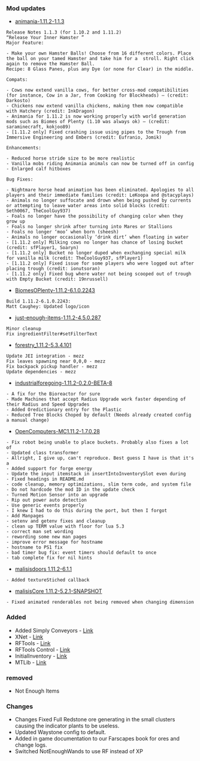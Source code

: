 ### Mod updates

- [animania-1.11.2-1.1.3](https://minecraft.curseforge.com/projects/animania/files/2430393)

```
Release Notes 1.1.3 (for 1.10.2 and 1.11.2)
“Release Your Inner Hamster ”
Major Feature:

- Make your own Hamster Balls! Choose from 16 different colors. Place the ball on your tamed Hamster and take him for a  stroll. Right click again to remove the Hamster Ball.
Recipe: 8 Glass Panes, plus any Dye (or none for Clear) in the middle.

Compats:

- Cows now extend vanilla cows, for better cross-mod compatibilities (for instance, Cow in a Jar, from Cooking for Blockheads) – (credit: Darkosto)
- Chickens now extend vanilla chickens, making them now compatible with Hatchery (credit: InkDragon)
- Animania for 1.11.2 is now working properly with world generation mods such as Biomes of Plenty (1.10 was always ok) – (credit: saraminecraft, kokjoo89)
- [1.11.2 only] Fixed crashing issue using pipes to the Trough from Immersive Engineering and Embers (credit: Eufranio, Jomik)

Enhancements:

- Reduced horse stride size to be more realistic
- Vanilla mobs riding Animania animals can now be turned off in config
- Enlarged calf hitboxes

Bug Fixes:

- Nightmare horse head animation has been eliminated. Apologies to all players and their immediate families (credit: LeKoopa and @stacyplays)
- Animals no longer suffocate and drown when being pushed by currents or attempting to leave water areas into solid blocks (credit: Seth0067, TheCoolGuy937)
- Foals no longer have the possibility of changing color when they grow up
- Foals no longer shrink after turning into Mares or Stallions
- Foals no longer ‘moo’ when born (sheesh)
- Animals no longer occasionally ‘drink dirt’ when floating in water
- [1.11.2 only] Milking cows no longer has chance of losing bucket (credit: sfPlayer1, Soaryn)
- [1.11.2 only] Bucket no longer duped when exchanging special milk for vanilla milk (credit: TheCoolGuy937, sfPlayer1)
- [1.11.2 only] Fixed issue for some players who were logged out after placing trough (credit: ionutsoran)
- [1.11.2 only] Fixed bug where water not being scooped out of trough with Empty Bucket (credit: 19nrussell)
```

- [BiomesOPlenty-1.11.2-6.1.0.2243](https://minecraft.curseforge.com/projects/biomes-o-plenty/files/2430444)
```
Build 1.11.2-6.1.0.2243:
Matt Caughey: Updated logo/icon
```

- [just-enough-items-1.11.2-4.5.0.287](https://minecraft.curseforge.com/projects/just-enough-items-jei/files/2430470)
```
Minor cleanup
Fix ingredientFilter#setFilterText
```
- [forestry_1.11.2-5.3.4.101](https://minecraft.curseforge.com/projects/forestry/files/2430469)
```
Update JEI integration - mezz
Fix leaves spawning near 0,0,0 - mezz
Fix backpack pickup handler - mezz
Update dependencies - mezz
```

- [industrialforegoing-1.11.2-0.2.0-BETA-8](https://minecraft.curseforge.com/projects/industrial-foregoing/files/2430572)

```
- A fix for the Bioreactor for sure
- Made Machines that accept Radius Upgrade work faster depending of their Radius and Speed Upgrades
- Added Oredictionary entry for the Plastic
- Reduced Tree Blocks Choped by default (Needs already created config a manual change)
```
- [OpenComputers-MC1.11.2-1.7.0.28](http://ci.cil.li/job/OpenComputers-dev-MC1.11/28/artifact/build/libs/OpenComputers-MC1.11.2-1.7.0.28.jar)

```
- Fix robot being unable to place buckets. Probably also fixes a lot of
- Updated class transformer
- Allright, I give up, can't reproduce. Best guess I have is that it's a
- Added support for forge energy
- Update the input itemstack in insertIntoInventorySlot even during
- Fixed headings in README.md
- code cleanup, memory optimizations, slim term code, and system file
- Do not hardcode the mod ID in the update check
- Turned Motion Sensor into an upgrade
- Rip out power auto detection
- Use generic events properly
- I knew I had to do this during the port, but then I forgot
- Add Manpages
- setenv and getenv fixes and cleanup
- clean up TERM value with floor for lua 5.3
- correct man set wording
- rewording some new man pages
- improve error message for hostname
- hostname to PS1 fix
- bad timer bug fix: event timers should default to once
- tab complete fix for nil hints
```

- [malisisdoors 1.11.2-6.1.1](https://minecraft.curseforge.com/projects/malisisdoors?gameCategorySlug=mc-mods&projectID=223891)

```
- Added textureStiched callback
```
- [malisisCore 1.11.2-5.2.1-SNAPSHOT](https://minecraft.curseforge.com/projects/malisiscore?gameCategorySlug=mc-mods&projectID=223896)

```
- Fixed animated renderables not being removed when changing dimension
```

### Added
- Added Simply Conveyors - [Link](https://zundrel.com)
- XNet - [Link](https://www.minecraft.curseforge.com/projects/xnet)
- RFTools - [Link](https://www.minecraft.curseforge.com/projects/rftools)
- RFTools Control - [Link](https://www.minecraft.curseforge.com/projects/rftools-control)
- InitialInventory - [Link](https://www.minecraft.curseforge.com/projects/initial-inventory)
- MTLib - [Link](https://minecraft.curseforge.com/projects/mtlib)

### removed
- Not Enough Items

### Changes
- Changes Fixed Full Redstone ore generating in the small clusters causing the indicator plants to be useless.
- Updated Waystone config to default.
- Added in game documentation to our Farscapes book for ores and change logs.
- Switched NotEnoughWands to use RF instead of XP
